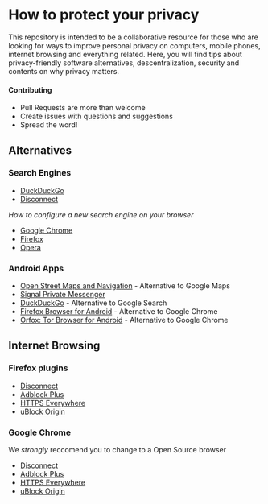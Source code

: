 # How to protect your privacy

This repository is intended to be a collaborative resource for those who are looking for ways to improve personal privacy on computers, mobile phones, internet browsing and everything related.
Here, you will find tips about privacy-friendly software alternatives, descentralization, security and contents on why privacy matters.


#### Contributing

- Pull Requests are more than welcome
- Create issues with questions and suggestions
- Spread the word!


## Alternatives

### Search Engines

- [DuckDuckGo](https://duckduckgo.com)
- [Disconnect](https://disconnect.me/)

*How to configure a new search engine on your browser*
- [Google Chrome](https://support.google.com/chrome/answer/95426?hl=en)
- [Firefox](https://support.mozilla.org/en-US/kb/change-your-default-search-settings-firefox)
- [Opera](http://www.opera.com/blogs/news/2014/10/how-to-add-search-engine-to-opera-for-computers/)


### Android Apps

- [Open Street Maps and Navigation](https://play.google.com/store/apps/details?id=net.osmand) - Alternative to Google Maps
- [Signal Private Messenger](https://play.google.com/store/apps/details?id=org.thoughtcrime.securesms)
- [DuckDuckGo](https://play.google.com/store/apps/details?id=com.duckduckgo.mobile.android) - Alternative to Google Search
- [Firefox Browser for Android](https://play.google.com/store/apps/details?id=org.mozilla.firefox) - Alternative to Google Chrome
- [Orfox: Tor Browser for Android](https://play.google.com/store/apps/details?id=info.guardianproject.orfox) - Alternative to Google Chrome


## Internet Browsing

### Firefox plugins

- [Disconnect](https://addons.mozilla.org/en-US/firefox/addon/disconnect/?src=search)
- [Adblock Plus](https://addons.mozilla.org/en-US/firefox/addon/adblock-plus/?src=search)
- [HTTPS Everywhere](https://addons.mozilla.org/en-US/firefox/addon/https-everywhere/?src=ss)
- [uBlock Origin](https://addons.mozilla.org/en-US/firefox/addon/ublock-origin/?src=search)

### Google Chrome

We *strongly* reccomend you to change to a Open Source browser

- [Disconnect](https://chrome.google.com/webstore/detail/disconnect/jeoacafpbcihiomhlakheieifhpjdfeo)
- [Adblock Plus](https://chrome.google.com/webstore/detail/adblock-plus/cfhdojbkjhnklbpkdaibdccddilifddb)
- [HTTPS Everywhere](https://chrome.google.com/webstore/detail/https-everywhere/gcbommkclmclpchllfjekcdonpmejbdp)
- [uBlock Origin](https://chrome.google.com/webstore/detail/ublock-origin/cjpalhdlnbpafiamejdnhcphjbkeiagm)



